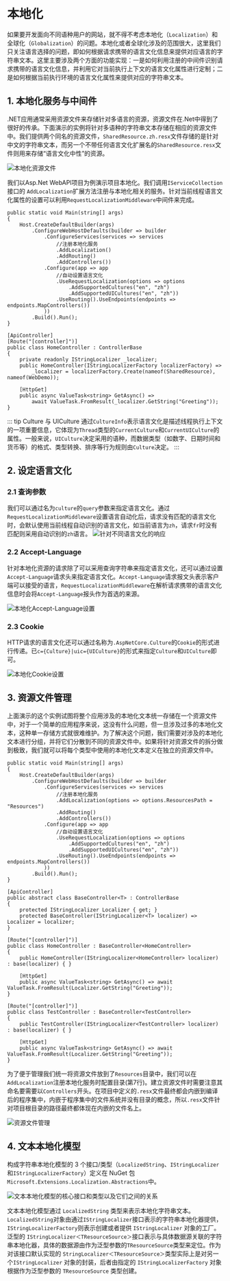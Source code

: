 # 本地化

如果要开发面向不同语种用户的网站，就不得不考虑本地化（`Localization`）和全球化（`Globalization`）的问题。本地化或者全球化涉及的范围很大，这里我们只关注语言选择的问题，即如何根据请求携带的语言文化信息来提供对应语言的字符串文本。这里主要涉及两个方面的功能实现：一是如何利用注册的中间件识别请求携带的语言文化信息，并利用它对当前执行上下文的语言文化属性进行定制；二是如何根据当前执行环境的语言文化属性来提供对应的字符串文本。

## 1. 本地化服务与中间件
.NET应用通常采用资源文件来存储针对多语言的资源，资源文件在.Net中得到了很好的传承。下面演示的实例将针对多语种的字符串文本存储在相应的资源文件中。我们提供两个同名的资源文件，`SharedResource.zh.resx`文件存储的是针对中文的字符串文本，而另一个不带任何语言文化扩展名的`SharedResource.resx`文件则用来存储“语言文化中性”的资源。

![本地化资源文件](https://i.loli.net/2021/03/30/zFyiceXd1tIEn7B.png)

我们以Asp.Net WebAPI项目为例演示项目本地化。我们调用`IServiceCollection`接口的 `AddLocalization`扩展方法注册与本地化相关的服务。针对当前线程语言文化属性的设置可以利用`RequestLocalizationMiddleware`中间件来完成。

```csharp{6-7,11-14,24-26,30}
public static void Main(string[] args)
{
    Host.CreateDefaultBuilder(args)
        .ConfigureWebHostDefaults(builder => builder
            .ConfigureServices(services => services
                //注册本地化服务
                .AddLocalization()
                .AddRouting()
                .AddControllers())
            .Configure(app => app
                //自动设置语言文化
                .UseRequestLocalization(options => options
                    .AddSupportedCultures("en", "zh")
                    .AddSupportedUICultures("en", "zh"))
                .UseRouting().UseEndpoints(endpoints => endpoints.MapControllers())
            ))
        .Build().Run();
}

[ApiController]
[Route("[controller]")]
public class HomeController : ControllerBase
{
    private readonly IStringLocalizer _localizer;
    public HomeController(IStringLocalizerFactory localizerFactory) =>
        _localizer = localizerFactory.Create(nameof(SharedResource), nameof(WebDemo));

    [HttpGet]
    public async ValueTask<string> GetAsync() =>
        await ValueTask.FromResult(_localizer.GetString("Greeting"));
}
```

::: tip Culture 与 UICulture
通过`CultureInfo`表示语言文化是描述线程执行上下文的一项重要信息，它体现为`Thread`类型的`CurrentCulture`和`CurrentUICulture`的属性。一般来说，`UICulture`决定采用的语种，而数据类型（如数字、日期时间和货币等）的格式、类型转换、排序等行为规则由`Culture`决定。
:::

## 2. 设定语言文化
### 2.1 查询参数
我们可以通过名为`culture`的`query`参数来指定语言文化。通过`RequestLocalizationMiddleware`设置语言自动化后，请求没有匹配的语言文化时，会默认使用当前线程自动识别的语言文化，如当前语言为`zh`，请求`fr`时没有匹配则采用自动识别的`zh`语言。
![针对不同语言文化的响应](https://i.loli.net/2021/03/30/pKovt9n4QIHmDsy.png)

### 2.2 Accept-Language
针对本地化资源的请求除了可以采用查询字符串来指定语言文化，还可以通过设置`Accept-Language`请求头来指定语言文化。`Accept-Language`请求报文头表示客户端可以接受的语言，`RequestLocalizationMiddleware`在解析请求携带的语言文化信息时会将`Accept-Language`报头作为首选的来源。

![本地化Accept-Language设置](https://i.loli.net/2021/03/31/zUIxoVDJYgRHNaF.png)

### 2.3 Cookie
HTTP请求的语言文化还可以通过名称为`.AspNetCore.Culture`的`Cookie`的形式进行传递。已`c={Culture}|uic={UICulture}`的形式来指定`Culture`和`UICulture`即可。

![本地化Cookie设置](https://i.loli.net/2021/03/31/pwXjTYVSghCbKPa.png)

## 3. 资源文件管理
上面演示的这个实例试图将整个应用涉及的本地化文本统一存储在一个资源文件中，对于一个简单的应用程序来说，这没有什么问题，但一旦涉及过多的本地化文本，这种单一存储方式就很难维护。为了解决这个问题，我们需要对涉及的本地化文本进行分组，并将它们分散到不同的资源文件中。如果将针对资源文件的拆分做到极致，我们就可以将每个类型中使用的本地化文本定义在独立的资源文件中。

```csharp{6-7,11-14,20-25,30,33}
public static void Main(string[] args)
{
    Host.CreateDefaultBuilder(args)
        .ConfigureWebHostDefaults(builder => builder
            .ConfigureServices(services => services
                //注册本地化服务
                .AddLocalization(options => options.ResourcesPath = "Resources")
                .AddRouting()
                .AddControllers())
            .Configure(app => app
                //自动设置语言文化
                .UseRequestLocalization(options => options
                    .AddSupportedCultures("en", "zh")
                    .AddSupportedUICultures("en", "zh"))
                .UseRouting().UseEndpoints(endpoints => endpoints.MapControllers())
            ))
        .Build().Run();
}

[ApiController]
public abstract class BaseController<T> : ControllerBase
{
    protected IStringLocalizer Localizer { get; }
    protected BaseController(IStringLocalizer<T> localizer) => Localizer = localizer;
}

[Route("[controller]")]
public class HomeController : BaseController<HomeController>
{
    public HomeController(IStringLocalizer<HomeController> localizer) : base(localizer) { }

    [HttpGet]
    public async ValueTask<string> GetAsync() => await ValueTask.FromResult(Localizer.GetString("Greeting"));
}

[Route("[controller]")]
public class TestController : BaseController<TestController>
{
    public TestController(IStringLocalizer<TestController> localizer) : base(localizer) { }

    [HttpGet]
    public async ValueTask<string> GetAsync() => await ValueTask.FromResult(Localizer.GetString("Greeting"));
}
```
为了便于管理我们统一将资源文件放到了`Resources`目录中，我们可以在`AddLocalization`注册本地化服务时配置目录(第7行)。建立资源文件时需要注意其命名要需要以`Controllers`开头。在项目中定义的`.resx`文件最终都会内嵌到编译后的程序集中，内嵌于程序集中的文件系统并没有目录的概念，所以`.resx`文件针对项目根目录的路径最终都体现在内嵌的文件名上。

![资源文件管理](https://i.loli.net/2021/03/31/YyVJ9WaHvNXrPmG.png)


## 4. 文本本地化模型
构成字符串本地化模型的 3 个接口/类型（`LocalizedString`、`IStringLocalizer` 和`IStringLocalizerFactory`）定义在 NuGet 包`Microsoft.Extensions.Localization.Abstractions`中。

![文本本地化模型的核心接口和类型以及它们之间的关系](https://i.loli.net/2021/03/31/F9eNPiOEKxwlR3j.png)

文本本地化模型通过 `LocalizedString` 类型来表示本地化字符串文本。`LocalizedString`对象由通过`IStringLocalizer`接口表示的字符串本地化器提供，`IStringLocalizerFactory`则表示创建或者提供 `IStringLocalizer` 对象的工厂。泛型的 `IStringLocalizer＜TResourceSource＞`接口表示与具体数据源关联的字符串本地化器，具体的数据源由作为泛型参数的`TResourceSource`类型来定位。作为对该接口默认实现的 `StringLocalizer＜TResourceSource＞`类型实际上是对另一个`IStringLocalizer` 对象的封装，后者由指定的 `IStringLocalizerFactory` 对象根据作为泛型参数的 `TResourceSource` 类型创建。
